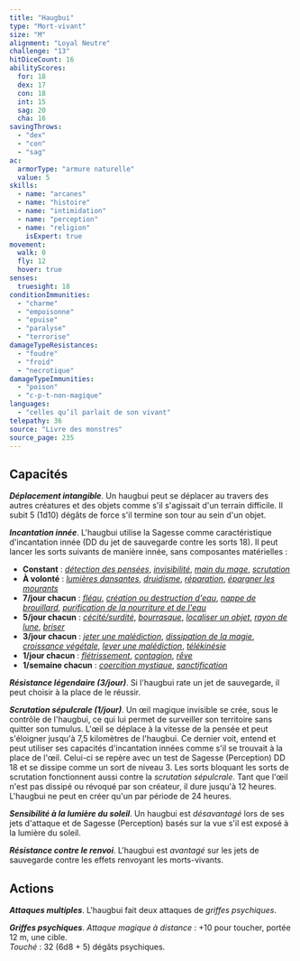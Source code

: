 ```yaml
---
title: "Haugbui"
type: "Mort-vivant"
size: "M"
alignment: "Loyal Neutre"
challenge: "13"
hitDiceCount: 16
abilityScores:
  for: 18
  dex: 17
  con: 18
  int: 15
  sag: 20
  cha: 16
savingThrows:
  - "dex"
  - "con"
  - "sag"
ac:
  armorType: "armure naturelle"
  value: 5
skills:
  - name: "arcanes"
  - name: "histoire"
  - name: "intimidation"
  - name: "perception"
  - name: "religion"
    isExpert: true
movement:
  walk: 0
  fly: 12
  hover: true
senses:
  truesight: 18
conditionImmunities:
  - "charme"
  - "empoisonne"
  - "epuise"
  - "paralyse"
  - "terrorise"
damageTypeResistances:
  - "foudre"
  - "froid"
  - "necrotique"
damageTypeImmunities:
  - "poison"
  - "c-p-t-non-magique"
languages:
  - "celles qu’il parlait de son vivant"
telepathy: 36
source: "Livre des monstres"
source_page: 235
---
```

## Capacités
_**Déplacement intangible**_. Un haugbui peut se déplacer au travers des autres créatures et des objets comme s'il s'agissait d'un terrain difficile. Il subit 5 (1d10) dégâts de force s'il termine son tour au sein d'un objet.

_**Incantation innée**_. L'haugbui utilise la Sagesse comme caractéristique d'incantation innée (DD du jet de sauvegarde contre les sorts 18). Il peut lancer les sorts suivants de manière innée, sans composantes matérielles :
* **Constant** : [_détection des pensées_](/grimoire/detection-des-pensees/), [_invisibilité_](/grimoire/invisibilite/), [_main du mage_](/grimoire/main-du-mage/), [_scrutation_](/grimoire/scrutation/)
* **À volonté** : [_lumières dansantes_](/grimoire/lumieres-dansantes/), [_druidisme_](/grimoire/druidisme/), [_réparation_](/grimoire/reparation/), [_épargner les mourants_](/grimoire/epargner-les-mourants/)
* **7/jour chacun** : [_fléau_](/grimoire/fleau/), [_création ou destruction d'eau_](/grimoire/creation-ou-destruction-d-eau/), [_nappe de brouillard_](/grimoire/nappe-de-brouillard/), [_purification de la nourriture et de l'eau_](/grimoire/purification-de-la-nourriture-et-de-l-eau/)
* **5/jour chacun** : [_cécité/surdité_](/grimoire/cecite-surdite), [_bourrasque_](/grimoire/bourrasque/), [_localiser un objet_](/grimoire/localiser-un-objet/), [_rayon de lune_](/grimoire/rayon-de-lune/), [_briser_](/grimoire/briser/)
* **3/jour chacun** : [_jeter une malédiction_](/grimoire/jeter-une-malediction/), [_dissipation de la magie_](/grimoire/dissipation-de-la-magie/), [_croissance végétale_](/grimoire/croissance-vegetale/), [_lever une malédiction_](/grimoire/lever-une-malediction/), [_télékinésie_](/grimoire/telekinesie/)
* **1/jour chacun** : [_flétrissement_](/grimoire/fletrissement/), [_contagion_](/grimoire/contagion), [_rêve_](/grimoire/reve/)
* **1/semaine chacun** : [_coercition mystique_](/grimoire/coercition-mystique/), [_sanctification_](/grimoire/sanctification/)

_**Résistance légendaire (3/jour)**_. Si l'haugbui rate un jet de sauvegarde, il peut choisir à la place de le réussir.

_**Scrutation sépulcrale (1/jour)**_. Un œil magique invisible se crée, sous le contrôle de l'haugbui, ce qui lui permet de surveiller son territoire sans quitter son tumulus. L'œil se déplace à la vitesse de la pensée et peut s'éloigner jusqu'à 7,5 kilomètres de l'haugbui. Ce dernier voit, entend et peut utiliser ses capacités d'incantation innées comme s'il se trouvait à la place de l'œil. Celui-ci se repère avec un test de Sagesse (Perception) DD 18 et se dissipe comme un sort de niveau 3. Les sorts bloquant les sorts de scrutation fonctionnent aussi contre la _scrutation sépulcrale_. Tant que l'œil n'est pas dissipé ou révoqué par son créateur, il dure jusqu'à 12 heures. L'haugbui ne peut en créer qu'un par période de 24 heures.

_**Sensibilité à la lumière du soleil**_. Un haugbui est _désavantagé_ lors de ses jets d'attaque et de Sagesse (Perception) basés sur la vue s'il est exposé à la lumière du soleil.

_**Résistance contre le renvoi**_. L'haugbui est _avantagé_ sur les jets de sauvegarde contre les effets renvoyant les morts-vivants.

## Actions
_**Attaques multiples**_. L'haugbui fait deux attaques de _griffes psychiques_.

_**Griffes psychiques**_. _Attaque magique à distance_ : +10 pour toucher, portée 12 m, une cible.  
_Touché_ : 32 (6d8 + 5) dégâts psychiques.
